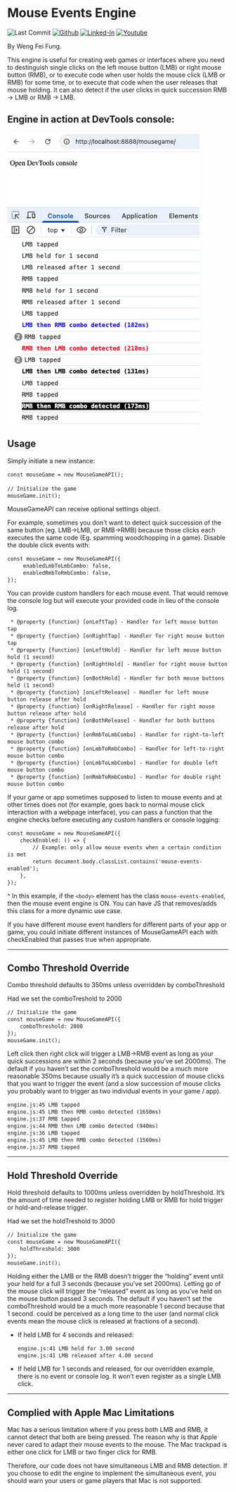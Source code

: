 # Mouse Events Engine

![Last Commit](https://img.shields.io/github/last-commit/Siphon880gh/mousegame/main)
<a target="_blank" href="https://github.com/Siphon880gh" rel="nofollow"><img src="https://img.shields.io/badge/GitHub--blue?style=social&logo=GitHub" alt="Github" data-canonical-src="https://img.shields.io/badge/GitHub--blue?style=social&logo=GitHub" style="max-width:8.5ch;"></a>
<a target="_blank" href="https://www.linkedin.com/in/weng-fung/" rel="nofollow"><img src="https://img.shields.io/badge/LinkedIn-blue?style=flat&logo=linkedin&labelColor=blue" alt="Linked-In" data-canonical-src="https://img.shields.io/badge/LinkedIn-blue?style=flat&amp;logo=linkedin&amp;labelColor=blue" style="max-width:10ch;"></a>
<a target="_blank" href="https://www.youtube.com/@WayneTeachesCode/" rel="nofollow"><img src="https://img.shields.io/badge/Youtube-red?style=flat&logo=youtube&labelColor=red" alt="Youtube" data-canonical-src="https://img.shields.io/badge/Youtube-red?style=flat&amp;logo=youtube&amp;labelColor=red" style="max-width:10ch;"></a>

By Weng Fei Fung. 

This engine is useful for creating web games or interfaces where you need to destinguish single clicks on the left mouse button (LMB) or right mouse button (RMB), or to execute code when user holds the mouse click (LMB or RMB) for some time, or to execute that code when the user releases that mouse holding. It can also detect if the user clicks in quick succession RMB -> LMB or RMB -> LMB. 

## Engine in action at DevTools console:

![](Readme/engine-example.png)

## Usage

Simply initiate a new instance:
```
const mouseGame = new MouseGameAPI();

// Initialize the game
mouseGame.init();
```

MouseGameAPI can receive optional settings object.

For example, sometimes you don't want to detect quick succession of the same button (eg. LMB->LMB, or RMB->RMB) because those clicks each executes the same code (Eg. spamming woodchopping in a game). Disable the double click events with:
```
const mouseGame = new MouseGameAPI({
     enabledLmbToLmbCombo: false,
     enabledRmbToRmbCombo: false,
});
```

You can provide custom handlers for each mouse event. That would remove the console log but will execute your provided code in lieu of the console log.

```
 * @property {function} [onLeftTap] - Handler for left mouse button tap
 * @property {function} [onRightTap] - Handler for right mouse button tap
 * @property {function} [onLeftHold] - Handler for left mouse button hold (1 second)
 * @property {function} [onRightHold] - Handler for right mouse button hold (1 second)
 * @property {function} [onBothHold] - Handler for both mouse buttons held (1 second)
 * @property {function} [onLeftRelease] - Handler for left mouse button release after hold
 * @property {function} [onRightRelease] - Handler for right mouse button release after hold
 * @property {function} [onBothRelease] - Handler for both buttons release after hold
 * @property {function} [onRmbToLmbCombo] - Handler for right-to-left mouse button combo
 * @property {function} [onLmbToRmbCombo] - Handler for left-to-right mouse button combo
 * @property {function} [onLmbToLmbCombo] - Handler for double left mouse button combo
 * @property {function} [onRmbToRmbCombo] - Handler for double right mouse button combo
```

If your game or app sometimes supposed to listen to mouse events and at other times does not (for example, goes back to normal mouse click interaction with a webpage interface), you can pass a function that the engine checks before executing any custom handlers or console logging:
```
const mouseGame = new MouseGameAPI({
    checkEnabled: () => {
        // Example: only allow mouse events when a certain condition is met
        return document.body.classList.contains('mouse-events-enabled');
    },
});
```

^ In this example, if the `<body>` element has the class `mouse-events-enabled`, then the mouse event engine is ON. You can have JS that removes/adds this class for a more dynamic use case.

If you have different mouse event handlers for different parts of your app or game, you could initiate different instances of MouseGameAPI each with checkEnabled that passes true when appropriate.


---

## Combo Threshold Override

Combo threshold defaults to 350ms unless overridden by comboThreshold

Had we set the comboTreshold to 2000
```
// Initialize the game
const mouseGame = new MouseGameAPI({
    comboThreshold: 2000
});
mouseGame.init();
```

Left click then right click will trigger a LMB->RMB event as long as your quick successions are within 2 seconds (because you’ve set 2000ms). The default if you haven’t set the comboThreshold would be a much more reasonable 350ms because usually it’s a quick succession of mouse clicks that you want to trigger the event (and a slow succession of mouse clicks you probably want to trigger as two individual events in your game / app).
```
engine.js:45 LMB tapped
engine.js:45 LMB then RMB combo detected (1650ms)
engine.js:37 RMB tapped
engine.js:44 RMB then LMB combo detected (940ms)
engine.js:36 LMB tapped
engine.js:45 LMB then RMB combo detected (1560ms)
engine.js:37 RMB tapped
```


---

## Hold Threshold Override

Hold threshold defaults to 1000ms unless overridden by holdThreshold. It’s the amount of time needed to register holding LMB or RMB for hold trigger or hold-and-release trigger.

Had we set the holdTreshold to 3000
```
// Initialize the game
const mouseGame = new MouseGameAPI({
    holdThreshold: 3000
});
mouseGame.init();
```

Holding either the LMB or the RMB doesn’t trigger the “holding” event until your held for a full 3 seconds (because you’ve set 2000ms). Letting go of the mouse click will trigger the “released” event as long as you’ve held on the mouse button passed 3 seconds. The default if you haven’t set the comboThreshold would be a much more reasonable 1 second because that 1 second. could be perceived as a long time to the user (and normal click events mean the mouse click is released at fractions of a second).

- If held LMB for 4 seconds and released:
    ```
    engine.js:41 LMB held for 3.00 second
    engine.js:41 LMB released after 4.00 second
    ```

- If held LMB for 1 seconds and released, for our overridden example, there is no event or console log. It won’t even register as a single LMB click.


---


## Complied with Apple Mac Limitations

Mac has a serious limitation where if you press both LMB and RMB, it cannot detect that both are being pressed. The reason why is that Apple never cared to adapt their mouse events to the mouse. The Mac trackpad is either one click for LMB or two finger click for RMB.

Therefore, our code does not have simultaneous LMB and RMB detection. If you choose to edit the engine to implement the simultaneous event, you should warn your users or game players that Mac is not supported.